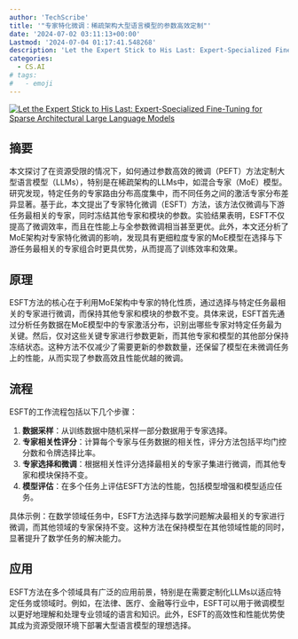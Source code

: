 ```yaml
---
author: 'TechScribe'
title: '"专家特化微调：稀疏架构大型语言模型的参数高效定制"'
date: '2024-07-02 03:11:13+00:00'
Lastmod: '2024-07-04 01:17:41.548268'
description: 'Let the Expert Stick to His Last: Expert-Specialized Fine-Tuning for Sparse Architectural Large Language Models'
categories:
  - CS.AI
# tags:
#   - emoji
---
```


[![Let the Expert Stick to His Last: Expert-Specialized Fine-Tuning for Sparse Architectural Large Language Models](https://arxiv-research-1301205113.cos.ap-guangzhou.myqcloud.com/images/2407.01906v1.pdf_0.jpg)](https://arxiv.org/abs/2407.01906v1)

## 摘要

本文探讨了在资源受限的情况下，如何通过参数高效的微调（PEFT）方法定制大型语言模型（LLMs），特别是在稀疏架构的LLMs中，如混合专家（MoE）模型。研究发现，特定任务的专家路由分布高度集中，而不同任务之间的激活专家分布差异显著。基于此，本文提出了专家特化微调（ESFT）方法，该方法仅微调与下游任务最相关的专家，同时冻结其他专家和模块的参数。实验结果表明，ESFT不仅提高了微调效率，而且在性能上与全参数微调相当甚至更优。此外，本文还分析了MoE架构对专家特化微调的影响，发现具有更细粒度专家的MoE模型在选择与下游任务最相关的专家组合时更具优势，从而提高了训练效率和效果。<!--more-->

## 原理

ESFT方法的核心在于利用MoE架构中专家的特化性质，通过选择与特定任务最相关的专家进行微调，而保持其他专家和模块的参数不变。具体来说，ESFT首先通过分析任务数据在MoE模型中的专家激活分布，识别出哪些专家对特定任务最为关键。然后，仅对这些关键专家进行参数更新，而其他专家和模型的其他部分保持冻结状态。这种方法不仅减少了需要更新的参数数量，还保留了模型在未微调任务上的性能，从而实现了参数高效且性能优越的微调。

## 流程

ESFT的工作流程包括以下几个步骤：
1. **数据采样**：从训练数据中随机采样一部分数据用于专家选择。
2. **专家相关性评分**：计算每个专家与任务数据的相关性，评分方法包括平均门控分数和令牌选择比率。
3. **专家选择和微调**：根据相关性评分选择最相关的专家子集进行微调，而其他专家和模块保持不变。
4. **模型评估**：在多个任务上评估ESFT方法的性能，包括模型增强和模型适应任务。

具体示例：在数学领域任务中，ESFT方法选择与数学问题解决最相关的专家进行微调，而其他领域的专家保持不变。这种方法在保持模型在其他领域性能的同时，显著提升了数学任务的解决能力。

## 应用

ESFT方法在多个领域具有广泛的应用前景，特别是在需要定制化LLMs以适应特定任务或领域时。例如，在法律、医疗、金融等行业中，ESFT可以用于微调模型以更好地理解和处理专业领域的语言和知识。此外，ESFT的高效性和性能优势使其成为资源受限环境下部署大型语言模型的理想选择。